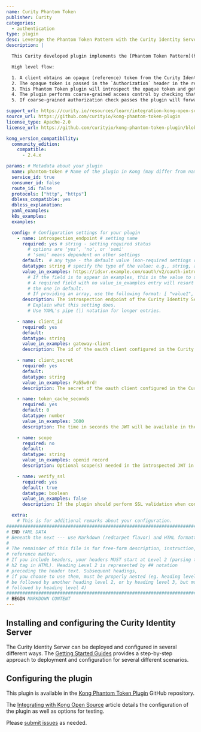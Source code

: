 ```yaml
---
name: Curity Phantom Token
publisher: Curity
categories:
  - authentication
type: plugin
desc: Leverage the Phantom Token Pattern with the Curity Identity Server and Kong Gateway.
description: |

  This Curity developed plugin implements the [Phantom Token Pattern](https://curity.io/resources/learn/phantom-token-pattern/) and allows the Kong Gateway to introspect an opaque access token issued by the Curity Identity Server and in exchange receive a JWT. 

  High level flow:

  1. A client obtains an opaque (reference) token from the Curity Identity Server using any supported OAuth flow
  2. The opaque token is passed in the `Authorization` header in the request to an API via Kong
  3. This Phantom Token plugin will introspect the opaque token and get a JWT in the introspection result
  4. The plugin performs coarse-grained access control by checking that configured scopes are present in the JWT
  5. If coarse-grained authorization check passes the plugin will forward the JWT in the `Authorization` header to the upstream API

support_url: https://curity.io/resources/learn/integration-kong-open-source/
source_url: https://github.com/curityio/kong-phantom-token-plugin
license_type: Apache-2.0
license_url: https://github.com/curityio/kong-phantom-token-plugin/blob/main/LICENSE

kong_version_compatibility:
  community_edition:
    compatible:
      - 2.4.x

params: # Metadata about your plugin
  name: phantom-token # Name of the plugin in Kong (may differ from name: above)
  service_id: true
  consumer_id: false
  route_id: false
  protocols: ["http", "https"]
  dbless_compatible: yes
  dbless_explanation:
  yaml_examples:
  k8s_examples:
  examples:

  config: # Configuration settings for your plugin
    - name: introspection_endpoint # setting name
      required: yes # string - setting required status
        # options are 'yes', 'no', or 'semi'
        # 'semi' means dependent on other settings
      default:  # any type - the default value (non-required settings only)
      datatype: string # specify the type of the value: e.g., string, array, boolean, etc.
      value_in_examples: https://idsvr.example.com/oauth/v2/oauth-introspect
        # If the field is to appear in examples, this is the value to use.
        # A required field with no value_in_examples entry will resort to
        # the one in default.
        # If providing an array, use the following format: [ "value1", "value2" ].
      description: The introspection endpoint of the Curity Identity Server.
        # Explain what this setting does.
        # Use YAML's pipe (|) notation for longer entries.

    - name: client_id 
      required: yes 
      default: 
      datatype: string 
      value_in_examples: gateway-client
      description: The id of the oauth client configured in the Curity Identity Server that has the Introspection capability enabled.

    - name: client_secret
      required: yes 
      default: 
      datatype: string 
      value_in_examples: Pa55w0rd!
      description: The secret of the oauth client configured in the Curity Identity Server that has the Introspection capability enabled.

    - name: token_cache_seconds 
      required: yes 
      default: 0 
      datatype: number 
      value_in_examples: 3600
      description: The time in seconds the JWT will be available in the Kong cache.

    - name: scope
      required: no         
      default:  
      datatype: string 
      value_in_examples: openid record
      description: Optional scope(s) needed in the introspected JWT in order for the phantom token plugin to allow the requested API to be called.

    - name: verify_ssl 
      required: yes 
      default: true 
      datatype: boolean 
      value_in_examples: false
      description: If the plugin should perform SSL validation when connecting to the Introspection endpoint. Might be helpful to set to `false` for testing purposes when using self-signed certificate that are not trusted.

  extra:
    # This is for additional remarks about your configuration.
###############################################################################
# END YAML DATA
# Beneath the next --- use Markdown (redcarpet flavor) and HTML formatting only.
#
# The remainder of this file is for free-form description, instruction, and
# reference matter.
# If you include headers, your headers MUST start at Level 2 (parsing to
# h2 tag in HTML). Heading Level 2 is represented by ## notation
# preceding the header text. Subsequent headings,
# if you choose to use them, must be properly nested (eg. heading level 2 may
# be followed by another heading level 2, or by heading level 3, but must NOT be
# followed by heading level 4)
###############################################################################
# BEGIN MARKDOWN CONTENT
---
```


## Installing and configuring the Curity Identity Server

The Curity Identity Server can be deployed and configured in several different ways. The [Getting Started Guides](https://curity.io/resources/getting-started/) provides a step-by-step approach to deployment and configuration for several different scenarios.

## Configuring the plugin

This plugin is available in the [Kong Phantom Token Plugin](https://github.com/curityio/kong-phantom-token-plugin) GitHub repository.

The [Integrating with Kong Open Source](https://curity.io/resources/learn/integration-kong-open-source/) article details the configuration of the plugin as well as options for testing.

Please [submit issues](https://github.com/curityio/kong-phantom-token-plugin/issues) as needed.
